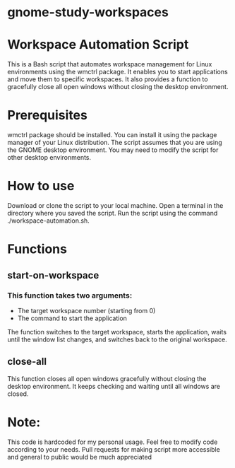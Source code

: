 # gnome-study-workspaces
# Workspace Automation Script

This is a Bash script that automates workspace management for Linux environments using the wmctrl package. It enables you to start applications and move them to specific workspaces. It also provides a function to gracefully close all open windows without closing the desktop environment.
# Prerequisites
wmctrl package should be installed. You can install it using the package manager of your Linux distribution. The script assumes that you are using the GNOME desktop environment. You may need to modify the script for other desktop environments.

# How to use

Download or clone the script to your local machine.
Open a terminal in the directory where you saved the script.
Run the script using the command ./workspace-automation.sh.

# Functions
## start-on-workspace

### This function takes two arguments:

- The target workspace number (starting from 0)
- The command to start the application

The function switches to the target workspace, starts the application, waits until the window list changes, and switches back to the original workspace.
## close-all

This function closes all open windows gracefully without closing the desktop environment. It keeps checking and waiting until all windows are closed.

# Note: 
This code is hardcoded for my personal usage. Feel free to modify code according to your needs. Pull requests for making script more accessible and general to public would be much appreciated
